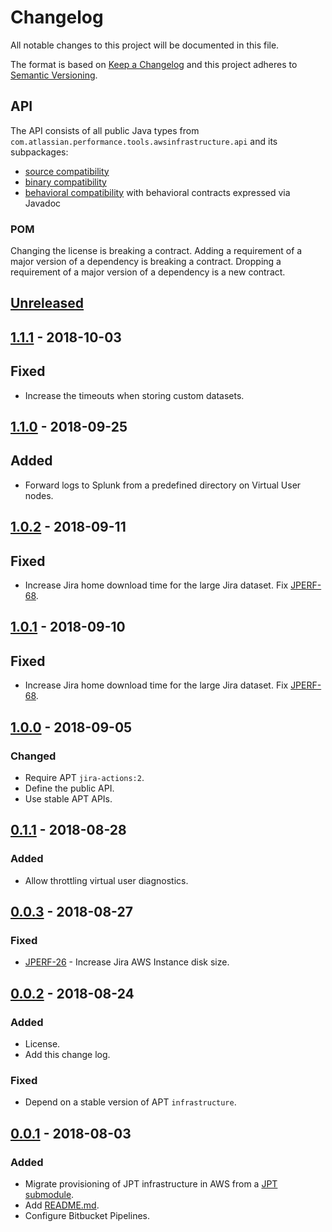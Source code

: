 # Changelog
All notable changes to this project will be documented in this file.

The format is based on [Keep a Changelog](http://keepachangelog.com/en/1.0.0/)
and this project adheres to [Semantic Versioning](http://semver.org/spec/v2.0.0.html).

## API
The API consists of all public Java types from `com.atlassian.performance.tools.awsinfrastructure.api` and its subpackages:

  * [source compatibility]
  * [binary compatibility]
  * [behavioral compatibility] with behavioral contracts expressed via Javadoc

[source compatibility]: http://cr.openjdk.java.net/~darcy/OpenJdkDevGuide/OpenJdkDevelopersGuide.v0.777.html#source_compatibility
[binary compatibility]: http://cr.openjdk.java.net/~darcy/OpenJdkDevGuide/OpenJdkDevelopersGuide.v0.777.html#binary_compatibility
[behavioral compatibility]: http://cr.openjdk.java.net/~darcy/OpenJdkDevGuide/OpenJdkDevelopersGuide.v0.777.html#behavioral_compatibility

### POM
Changing the license is breaking a contract.
Adding a requirement of a major version of a dependency is breaking a contract.
Dropping a requirement of a major version of a dependency is a new contract.

## [Unreleased]
[Unreleased]: https://bitbucket.org/atlassian/aws-infrastructure/branches/compare/master%0Drelease-1.1.1

## [1.1.1] - 2018-10-03
[1.1.1]: https://bitbucket.org/atlassian/aws-infrastructure/branches/compare/release-1.1.1%0Drelease-1.1.0

## Fixed
- Increase the timeouts when storing custom datasets.

## [1.1.0] - 2018-09-25
[1.1.0]: https://bitbucket.org/atlassian/aws-infrastructure/branches/compare/release-1.1.0%0Drelease-1.0.2

## Added
- Forward logs to Splunk from a predefined directory on Virtual User nodes.

## [1.0.2] - 2018-09-11
[1.0.2]: https://bitbucket.org/atlassian/aws-infrastructure/branches/compare/release-1.0.2%0Drelease-1.0.1

## Fixed
- Increase Jira home download time for the large Jira dataset. Fix [JPERF-68](https://ecosystem.atlassian.net/browse/JPERF-68).

## [1.0.1] - 2018-09-10
[1.0.1]: https://bitbucket.org/atlassian/aws-infrastructure/branches/compare/release-1.0.1%0Drelease-1.0.0

## Fixed
- Increase Jira home download time for the large Jira dataset. Fix [JPERF-68](https://ecosystem.atlassian.net/browse/JPERF-68).

## [1.0.0] - 2018-09-05
[1.0.0]: https://bitbucket.org/atlassian/aws-infrastructure/branches/compare/release-1.0.0%0Drelease-0.1.1

### Changed
- Require APT `jira-actions:2`.
- Define the public API.
- Use stable APT APIs.

## [0.1.1] - 2018-08-28
[0.1.1]: https://bitbucket.org/atlassian/aws-infrastructure/branches/compare/release-0.1.1%0Drelease-0.0.3

### Added
- Allow throttling virtual user diagnostics.

## [0.0.3] - 2018-08-27
[0.0.3]: https://bitbucket.org/atlassian/aws-infrastructure/branches/compare/release-0.0.3%0Drelease-0.0.2

### Fixed
- [JPERF-26] - Increase Jira AWS Instance disk size.

[JPERF-26]: https://ecosystem.atlassian.net/browse/JPERF-26

## [0.0.2] - 2018-08-24
[0.0.2]: https://bitbucket.org/atlassian/aws-infrastructure/branches/compare/release-0.0.2%0Drelease-0.0.1

### Added
- License.
- Add this change log.

### Fixed
- Depend on a stable version of APT `infrastructure`.

## [0.0.1] - 2018-08-03
[0.0.1]: https://bitbucket.org/atlassian/aws-infrastructure/branches/compare/release-0.0.1%0Dinitial-commit

### Added
- Migrate provisioning of JPT infrastructure in AWS from a [JPT submodule].
- Add [README.md](README.md).
- Configure Bitbucket Pipelines.

[JPT submodule]: https://stash.atlassian.com/projects/JIRASERVER/repos/jira-performance-tests/browse/aws-infrastructure?at=0b5dd43377e372ed75ccac9dd468b798b321eca5
